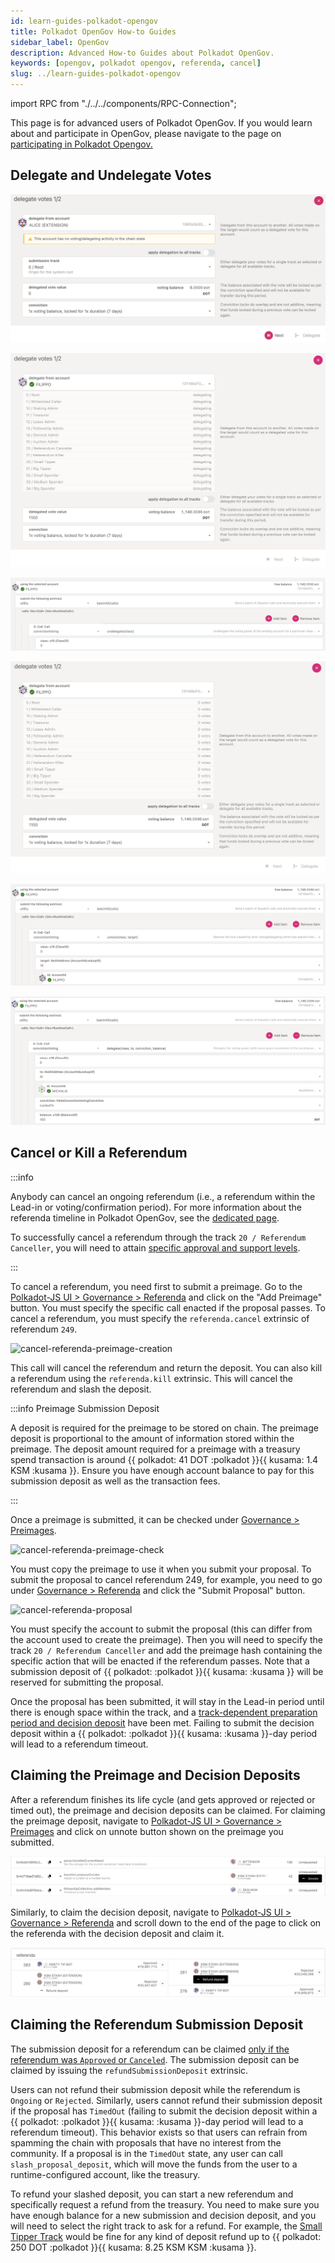 ```yaml
---
id: learn-guides-polkadot-opengov
title: Polkadot OpenGov How-to Guides
sidebar_label: OpenGov
description: Advanced How-to Guides about Polkadot OpenGov.
keywords: [opengov, polkadot opengov, referenda, cancel]
slug: ../learn-guides-polkadot-opengov
---
```


import RPC from "./../../components/RPC-Connection";

This page is for advanced users of Polkadot OpenGov. If you would learn about and participate in
OpenGov, please navigate to the page on
[participating in Polkadot Opengov.](https://wiki.polkadot.network/docs/maintain-guides-polkadot-opengov)

## Delegate and Undelegate Votes

![js-delegation-start](../assets/js-delegation-start.png)

![js-delegation-allTracks](../assets/js-delegation-allTracks.png)

![js-delegation-undelegate](../assets/js-delegation-undelegate.png)

![js-delegation-undelegate](../assets/js-delegation-undelegated.png)

![js-delegation-unlock](../assets/js-delegation-unlock.png)

![js-delegation-delegate](../assets/js-delegation-delegate.png)

## Cancel or Kill a Referendum

:::info

Anybody can cancel an ongoing referendum (i.e., a referendum within the Lead-in or
voting/confirmation period). For more information about the referenda timeline in Polkadot OpenGov,
see the [dedicated page](../learn/learn-polkadot-opengov.md#referenda-timeline).

To successfully cancel a referendum through the track `20 / Referendum Canceller`, you will need to
attain
[specific approval and support levels](../maintain/maintain-guides-polkadot-opengov.md#referendum-canceller).

:::

To cancel a referendum, you need first to submit a preimage. Go to the
[Polkadot-JS UI > Governance > Referenda](https://polkadot.js.org/apps/#/referenda) and click on the
"Add Preimage" button. You must specify the specific call enacted if the proposal passes. To cancel
a referendum, you must specify the `referenda.cancel` extrinsic of referendum `249`.

![cancel-referenda-preimage-creation](../assets/cancel-referenda-preimage-creation.png)

This call will cancel the referendum and return the deposit. You can also kill a referendum using
the `referenda.kill` extrinsic. This will cancel the referendum and slash the deposit.

:::info Preimage Submission Deposit

A deposit is required for the preimage to be stored on chain. The preimage deposit is proportional
to the amount of information stored within the preimage. The deposit amount required for a preimage
with a treasury spend transaction is around
{{ polkadot: 41 DOT :polkadot }}{{ kusama:  1.4 KSM  :kusama }}. Ensure you have enough account
balance to pay for this submission deposit as well as the transaction fees.

:::

Once a preimage is submitted, it can be checked under
[Governance > Preimages](https://polkadot.js.org/apps/#/preimages).

![cancel-referenda-preimage-check](../assets/cancel-referenda-preimage-check.png)

You must copy the preimage to use it when you submit your proposal. To submit the proposal to cancel
referendum 249, for example, you need to go under
[Governance > Referenda](https://polkadot.js.org/apps/#/referenda) and click the "Submit Proposal"
button.

![cancel-referenda-proposal](../assets/cancel-referenda-proposal.png)

You must specify the account to submit the proposal (this can differ from the account used to create
the preimage). Then you will need to specify the track `20 / Referendum Canceller` and add the
preimage hash containing the specific action that will be enacted if the referendum passes. Note
that a submission deposit of
{{ polkadot: <RPC network="polkadot" path="consts.referenda.submissionDeposit" defaultValue={10000000000} filter="humanReadable"/> :polkadot }}{{ kusama: <RPC network="kusama" path="consts.referenda.submissionDeposit" defaultValue={33333333333} filter="humanReadable"/> :kusama }}
will be reserved for submitting the proposal.

Once the proposal has been submitted, it will stay in the Lead-in period until there is enough space
within the track, and a
[track-dependent preparation period and decision deposit](../maintain/maintain-guides-polkadot-opengov.md#polkadot-opengov-terminology-and-parameters)
have been met. Failing to submit the decision deposit within a
{{ polkadot: <RPC network="polkadot" path="const.referenda.undecidingTimeout" defaultValue={201600} filter="blocksToDays"/> :polkadot }}{{ kusama: <RPC network="kusama" path="const.referenda.undecidingTimeout" defaultValue={201600} filter="blocksToDays"/> :kusama }}-day
period will lead to a referendum timeout.

## Claiming the Preimage and Decision Deposits

After a referendum finishes its life cycle (and gets approved or rejected or timed out), the
preimage and decision deposits can be claimed. For claiming the preimage deposit, navigate to
[Polkadot-JS UI > Governance > Preimages](https://polkadot.js.org/apps/#/preimages) and click on
unnote button shown on the preimage you submitted.

![Claim Preimage Deposit](../assets/claim-preimage-deposit.png)

Similarly, to claim the decision deposit, navigate to
[Polkadot-JS UI > Governance > Referenda](https://polkadot.js.org/apps/#/referenda) and scroll down
to the end of the page to click on the referenda with the decision deposit and claim it.

![Claim Referendum Deposits](../assets/claim-referendum-decision-deposit.png)

## Claiming the Referendum Submission Deposit

The submission deposit for a referendum can be claimed
[only if the referendum was `Approved` or `Canceled`](https://github.com/paritytech/polkadot-sdk/blob/cfb29254f74412cea35e8048d8aea94bc789fcb1/substrate/frame/referenda/src/types.rs#L261).
The submission deposit can be claimed by issuing the `refundSubmissionDeposit` extrinsic.

Users can not refund their submission deposit while the referendum is `Ongoing` or `Rejected`.
Similarly, users cannot refund their submission deposit if the proposal has `TimedOut` (failing to
submit the decision deposit within a
{{ polkadot: <RPC network="polkadot" path="const.referenda.undecidingTimeout" defaultValue={201600} filter="blocksToDays"/> :polkadot }}{{ kusama: <RPC network="kusama" path="const.referenda.undecidingTimeout" defaultValue={201600} filter="blocksToDays"/> :kusama }}-day
period will lead to a referendum timeout). This behavior exists so that users can refrain from
spamming the chain with proposals that have no interest from the community. If a proposal is in the
`TimedOut` state, any user can call `slash_proposal_deposit`, which will move the funds from the
user to a runtime-configured account, like the treasury.

To refund your slashed deposit, you can start a new referendum and specifically request a refund
from the treasury. You need to make sure you have enough balance for a new submission and decision
deposit, and you will need to select the right track to ask for a refund. For example, the
[Small Tipper Track](../maintain/maintain-guides-polkadot-opengov.md#small-tipper) would be fine for
any kind of deposit refund up to
{{ polkadot: 250 DOT :polkadot }}{{ kusama: 8.25 KSM KSM :kusama }}.
